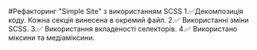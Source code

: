 #Рефакторинг "Simple Site" з використанням SCSS
1.:white_check_mark:Декомпозиція коду. Кожна секція винесена в окремий файл.
2.:white_check_mark: Використанні зміни SCSS.
3.:white_check_mark: Використання вкладеності селекторів.
4.:white_check_mark: Використано міксини та медіаміксини.
